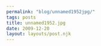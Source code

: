 ```yaml
---
permalink: "blog/unnamed1952jpg/"
tags: posts
title: unnamed1952.jpg
date: 2009-12-20
layout: layouts/post.njk
---
```


